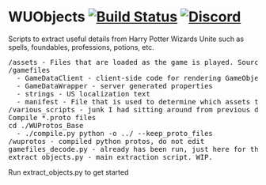 # WUObjects [![Build Status](https://travis-ci.org/hpwizardsunite-dev-contrib/WUObjects.svg?branch=master)](https://travis-ci.org/hpwizardsunite-dev-contrib/WUObjects) [![Discord](https://img.shields.io/badge/Discord-Online-blue.svg)](https://discord.gg/mFH2D34)

Scripts to extract useful details from Harry Potter Wizards Unite such as spells, foundables, professions, potions, etc.

<pre>/assets - Files that are loaded as the game is played. Sourced from /gamefiles/manifest
/gamefiles
  - GameDataClient - client-side code for rendering GameObjects?
  - GameDataWrapper - server generated properties
  - strings - US localization text
  - manifest - File that is used to determine which assets to load
/various_scripts - junk I had sitting around from previous decoding
Compile *.proto files
cd ./WUProtos_Base
  - ./compile.py python -o ../ --keep_proto_files
/wuprotos - compiled python protos, do not edit
gamefiles_decode.py - already has been run, just here for there are updates to GDC/GDW/Strings
extract_objects.py - main extraction script. WIP.</pre>

Run extract_objects.py to get started
